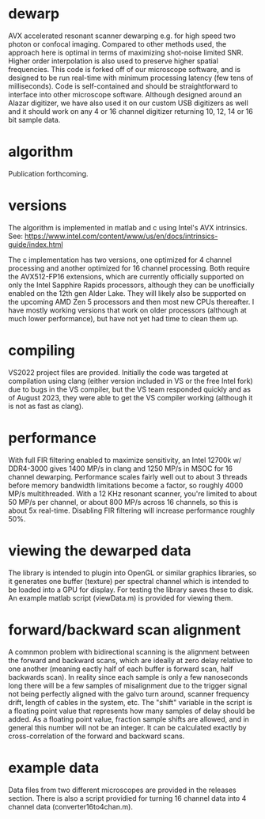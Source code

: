 # dewarp
AVX accelerated resonant scanner dewarping e.g. for high speed two photon or confocal imaging.  Compared to other methods used, the approach here is optimal in terms of maximizing shot-noise limited SNR.  Higher order interpolation is also used to preserve higher spatial frequencies.  This code is forked off of our microscope software, and is designed to be run real-time with minimum processing latency (few tens of milliseconds).  Code is self-contained and should be straightforward to interface into other microscope software.  Although designed around an Alazar digitizer, we have also used it on our custom USB digitizers as well and it should work on any 4 or 16 channel digitizer returning 10, 12, 14 or 16 bit sample data.

# algorithm
Publication forthcoming. 

# versions
The algorithm is implemented in matlab and c using Intel's AVX intrinsics.  See:  https://www.intel.com/content/www/us/en/docs/intrinsics-guide/index.html 

The c implementation has two versions, one optimized for 4 channel processing and another optimized for 16 channel processing.  Both require the AVX512-FP16 extensions, which are currently officially supported on only the Intel Sapphire Rapids processors, although they can be unofficially enabled on the 12th gen Alder Lake.  They will likely also be supported on the upcoming AMD Zen 5 processors and then most new CPUs thereafter.  I have mostly working versions that work on older processors (although at much lower performance), but have not yet had time to clean them up.

# compiling
VS2022 project files are provided.  Initially the code was targeted at compilation using clang (either version included in VS or the free Intel fork) due to bugs in the VS compiler, but the VS team responded quickly and as of August 2023, they were able to get the VS compiler working (although it is not as fast as clang).  

# performance
With full FIR filtering enabled to maximize sensitivity, an Intel 12700k w/ DDR4-3000 gives 1400 MP/s in clang and 1250 MP/s in MSOC for 16 channel dewarping.  Performance scales fairly well out to about 3 threads before memory bandwidth limitations become a factor, so roughly 4000 MP/s multithreaded.  With a 12 KHz resonant scanner, you're limited to about 50 MP/s per channel, or about 800 MP/s across 16 channels, so this is about 5x real-time.  Disabling FIR filtering will increase performance roughly 50%.  

# viewing the dewarped data
The library is intended to plugin into OpenGL or similar graphics libraries, so it generates one buffer (texture) per spectral channel which is intended to be loaded into a GPU for display.  For testing the library saves these to disk.  An example matlab script (viewData.m) is provided for viewing them. 

# forward/backward scan alignment
A comnmon problem with bidirectional scanning is the alignment between the forward and backward scans, which are ideally at zero delay relative to one another (meaning eactly half of each buffer is forward scan, half backwards scan).  In reality since each sample is only a few nanoseconds long there will be a few samples of misalignment due to the trigger signal not being perfectly aligned with the galvo turn around, scanner frequency drift, length of cables in the system, etc.  The "shift" variable in the script is a floating point value that represents how many samples of delay should be added.  As a floating point value, fraction sample shifts are allowed, and in general this number will not be an integer.  It can be calculated exactly by cross-correlation of the forward and backward scans.  

# example data
Data files from two different microscopes are provided in the releases section.  There is also a script providied for turning 16 channel data into 4 channel data (converter16to4chan.m).  

